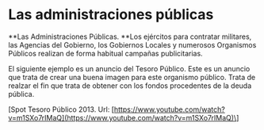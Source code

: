 # Las administraciones públicas

**Las Administraciones Públicas. **Los ejércitos para contratar militares, las Agencias del Gobierno, los Gobiernos Locales y numerosos Organismos Públicos realizan de forma habitual campañas publicitarias.

El siguiente ejemplo es un anuncio del Tesoro Público. Este es un anuncio que trata de crear una buena imagen para este organismo público. Trata de realzar el fin que trata de obtener con los fondos procedentes de la deuda pública.

\[Spot Tesoro Público 2013. Url: [https://www.youtube.com/watch?v=m1SXo7rIMaQ](https://www.youtube.com/watch?v=m1SXo7rIMaQ)\]